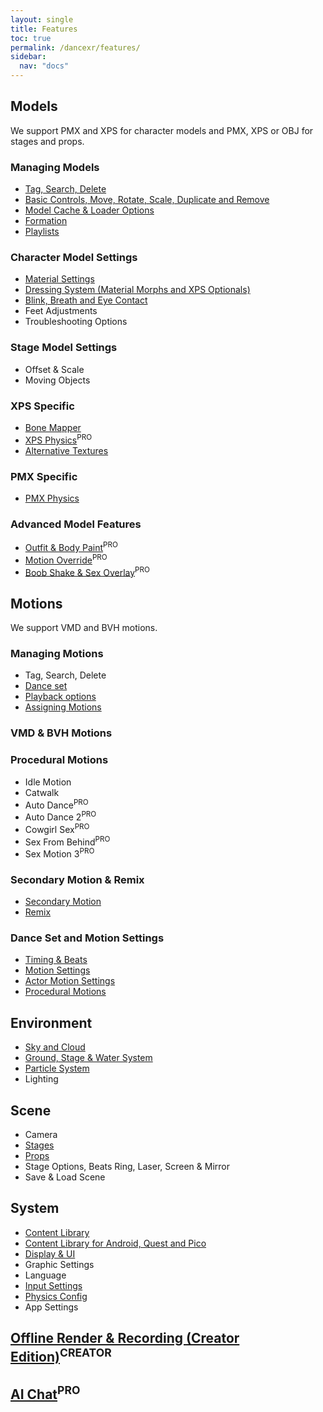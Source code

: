 ```yaml
---
layout: single
title: Features
toc: true
permalink: /dancexr/features/
sidebar:
  nav: "docs"
---
```


## Models
We support PMX and XPS for character models and PMX, XPS or OBJ for stages and props.

### Managing Models
* [Tag, Search, Delete](features/tagging)
* [Basic Controls, Move, Rotate, Scale, Duplicate and Remove](features/actor_tools)
* [Model Cache & Loader Options](features/loader_options)
* [Formation](features/formation)
* [Playlists](features/actor_playlist)

### Character Model Settings
* [Material Settings](features/material_settings)
* [Dressing System (Material Morphs and XPS Optionals)](features/optionals)
* [Blink, Breath and Eye Contact](features/eyecontact)
* Feet Adjustments
* Troubleshooting Options

### Stage Model Settings
* Offset & Scale
* Moving Objects

### XPS Specific
* [Bone Mapper](features/bone_mapper.md)
* [XPS Physics](features/xps_physics)<sup>PRO</sup>
* [Alternative Textures](features/alternative_textures)

### PMX Specific
* [PMX Physics](features/pmx_physics)

### Advanced Model Features
* [Outfit & Body Paint](features/outfit_body_paint)<sup>PRO</sup>
* [Motion Override](features/motion_override)<sup>PRO</sup>
* [Boob Shake & Sex Overlay](features/boob_shake_sex_overlay)<sup>PRO</sup>

## Motions
We support VMD and BVH motions.


### Managing Motions
* Tag, Search, Delete
* [Dance set](features/dance_set)
* [Playback options](features/playback_options)
* [Assigning Motions](features/assign_motion)


### VMD & BVH Motions


### Procedural Motions
* Idle Motion
* Catwalk
* Auto Dance<sup>PRO</sup>
* Auto Dance 2<sup>PRO</sup>
* Cowgirl Sex<sup>PRO</sup>
* Sex From Behind<sup>PRO</sup>
* Sex Motion 3<sup>PRO</sup>


### Secondary Motion & Remix
* [Secondary Motion](features/secondary_motion)
* [Remix](features/remix)


### Dance Set and Motion Settings
* [Timing & Beats](features/music_timing)
* [Motion Settings](features/motion_settings)
* [Actor Motion Settings](features/actor_motion_settings)
* [Procedural Motions](features/procedural_motions)


## Environment
* [Sky and Cloud](features/skymap)
* [Ground, Stage & Water System](features/ground)
* [Particle System](features/particles)
* Lighting


## Scene
* Camera
* [Stages](features/stages)
* [Props](features/props)
* Stage Options, Beats Ring, Laser, Screen & Mirror
* Save & Load Scene

## System
* [Content Library](preparecontent)
* [Content Library for Android, Quest and Pico](content_android_quest)
* [Display & UI](features/display_settings)
* Graphic Settings
* Language
* [Input Settings](features/controls)
* [Physics Config](features/system_physics)
* App Settings

## [Offline Render & Recording (Creator Edition)](creator.md)<sup>CREATOR</sup>

## [AI Chat](ai_chat)<sup>PRO</sup>

